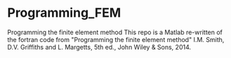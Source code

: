 # Programming_FEM
Programming the finite element method
This repo is a Matlab re-written of the fortran code from "Programming the finite element method" I.M. Smith, D.V. Griffiths and L. Margetts, 5th ed., John Wiley & Sons, 2014.
